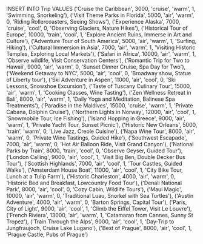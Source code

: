 INSERT INTO Trip VALUES 
('Cruise the Caribbean', 3000, 'cruise', 'warm', 1, 'Swimming, Snorkeling'), 
('Visit Theme Parks in Florida', 5000, 'air', 'warm', 0, 'Riding Rollercoasters, Seeing Shows'),
('Experience Alaska', 7000, 'cruise', 'cool', 0, 'Observing Glaciers, Nature Hikes'),
('Historical Tour of Europe', 10000, 'train', 'cool', 1, 'Explore Ancient Ruins, Immerse in Art and Culture'),
('Adventure Tour of South America', 5000, 'air', 'warm', 1, 'Surfing, Hiking'),
('Cultural Immersion in Asia', 7000, 'air', 'warm', 1, 'Visiting Historic Temples, Exploring Local Markets'),
('Safari in Africa', 10000, 'air', 'warm', 1, 'Observe wildlife, Visit Conservation Centers'),
('Romantic Trip for Two to Hawaii', 9000, 'air', 'warm', 0, 'Sunset Dinner Cruise, Spa Day for Two'),
('Weekend Getaway to NYC', 5000, 'air', 'cool', 0, 'Broadway show, Statue of Liberty tour'), 
('Ski Adventure in Aspen', 11000, 'air', 'cool', 0, 'Ski Lessons, Snowshoe Excursion'),
('Taste of Tuscany Culinary Tour', 15000, 'air', 'warm', 1, 'Cooking Classes, Wine Tasting'),
('Zen Wellness Retreat in Bali', 8000, 'air', 'warm', 1, 'Daily Yoga and Meditation, Balinese Spa Treatments'),
('Paradise in the Maldives', 15000, 'cruise', 'warm', 1, 'Private Cabana, Dolphin Cruise'),
('Northern Lights in Norway', 12000, 'air', 'cool', 1, 'Snowmobile Tour, Ice Fishing'),
('Island Hopping in Greece', 9000, 'air', 'warm', 1, 'Private Yacht Tour, Sunset Picnic'),
('Historic New Orleans', 5000, 'train', 'warm', 0, 'Live Jazz, Creole Cuisine'),
('Napa Wine Tour', 8000, 'air', 'warm', 0, 'Private Wine Tastings, Guided Hike'),
('Southwest Escapade', 7000, 'air', 'warm', 0, 'Hot Air Balloon Ride, Visit Grand Canyon'),
('National Parks by Train', 8000, 'train', 'cool', 0, 'Observe Geyser, Guided Tour'),
('London Calling', 9000, 'air', 'cool', 1, 'Visit Big Ben, Double Decker Bus Tour'),
('Scottish Highlands', 7000, 'air', 'cool', 1, 'Tour Castles, Guided Walks'),
('Amsterdam House Boat', 11000, 'air', 'cool', 1, 'City Bike Tour, Lunch at a Tulip Farm'),
('Historic Charleston', 4000, 'air', 'warm', 0, 'Historic Bed and Breakfast, Lowcountry Food Tour'),
('Denali National Park', 8000, 'air', 'cool', 0, 'Cozy Cabin, Wildlife Tours'),
('Maui Magic', 10000, 'air', 'warm', 0, 'Traditional Luau, Snorkel with Sea Turtles'),
('Austin Adventure', 4000, 'air', 'warm', 0, 'Barton Springs, Capital Tour'),
('Paris, City of Light', 9000, 'air', 'cool', 1, 'Climb the Eiffel Tower, Visit Le Louvre'),
('French Riviera', 13000, 'air', 'warm', 1, 'Catamaran from Cannes, Sunny St Tropez'),
('Train Through the Alps', 9000, 'air', 'cool', 1, 'Day-Trip to Jungfraujoch, Cruise Lake Lugano'),
('Best of Prague', 8000, 'air', 'cool', 1, 'Prague Castle, Pubs of Prague')